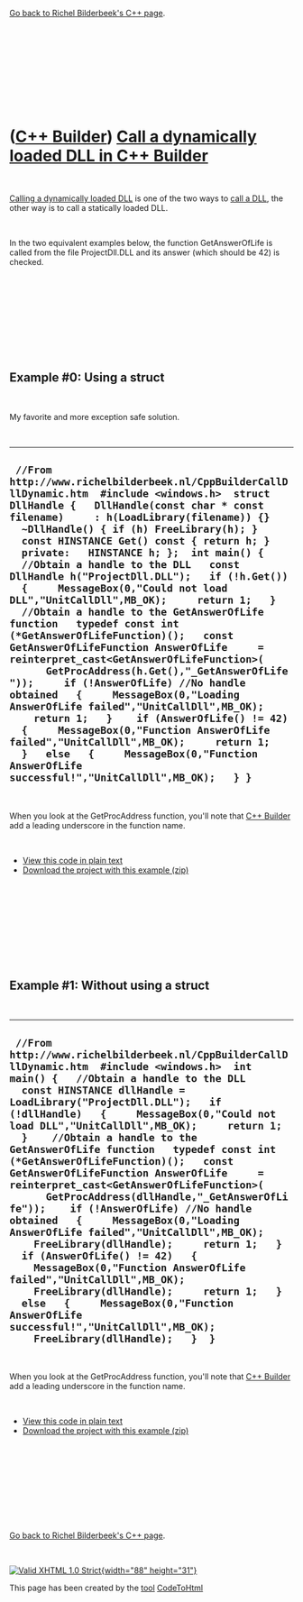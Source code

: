 

[Go back to Richel Bilderbeek's C++ page](Cpp.htm).

 

 

 

 

 

([C++ Builder](CppBuilder.htm)) [Call a dynamically loaded DLL in C++ Builder](CppBuilderCallDllDynamic.htm)
============================================================================================================

 

[Calling a dynamically loaded DLL](CppBuilderCallDll.htm) is one of the
two ways to [call a DLL](CppBuilderCallDll.htm), the other way is to
call a statically loaded DLL.

 

In the two equivalent examples below, the function GetAnswerOfLife is
called from the file ProjectDll.DLL and its answer (which should be 42)
is checked.

 

 

 

 

 

Example \#0: Using a struct
---------------------------

 

My favorite and more exception safe solution.

 

  --------------------------------------------------------------------------------------------------------------------------------------------------------------------------------------------------------------------------------------------------------------------------------------------------------------------------------------------------------------------------------------------------------------------------------------------------------------------------------------------------------------------------------------------------------------------------------------------------------------------------------------------------------------------------------------------------------------------------------------------------------------------------------------------------------------------------------------------------------------------------------------------------------------------------------------------------------------------------------------------------------------------------------------------------------------------------------------------------------------------------
  ` //From http://www.richelbilderbeek.nl/CppBuilderCallDllDynamic.htm  #include <windows.h>  struct DllHandle {   DllHandle(const char * const filename)     : h(LoadLibrary(filename)) {}   ~DllHandle() { if (h) FreeLibrary(h); }   const HINSTANCE Get() const { return h; }    private:   HINSTANCE h; };  int main() {   //Obtain a handle to the DLL   const DllHandle h("ProjectDll.DLL");   if (!h.Get())   {     MessageBox(0,"Could not load DLL","UnitCallDll",MB_OK);     return 1;   }    //Obtain a handle to the GetAnswerOfLife function   typedef const int (*GetAnswerOfLifeFunction)();   const GetAnswerOfLifeFunction AnswerOfLife     = reinterpret_cast<GetAnswerOfLifeFunction>(       GetProcAddress(h.Get(),"_GetAnswerOfLife"));     if (!AnswerOfLife) //No handle obtained   {     MessageBox(0,"Loading AnswerOfLife failed","UnitCallDll",MB_OK);     return 1;   }    if (AnswerOfLife() != 42)   {     MessageBox(0,"Function AnswerOfLife failed","UnitCallDll",MB_OK);     return 1;   }   else   {     MessageBox(0,"Function AnswerOfLife successful!","UnitCallDll",MB_OK);   } }`
  --------------------------------------------------------------------------------------------------------------------------------------------------------------------------------------------------------------------------------------------------------------------------------------------------------------------------------------------------------------------------------------------------------------------------------------------------------------------------------------------------------------------------------------------------------------------------------------------------------------------------------------------------------------------------------------------------------------------------------------------------------------------------------------------------------------------------------------------------------------------------------------------------------------------------------------------------------------------------------------------------------------------------------------------------------------------------------------------------------------------------

 

When you look at the GetProcAddress function, you'll note that [C++
Builder](CppBuilder.htm) add a leading underscore in the function name.

 

-   [View this code in plain text](CppBuilderCallDllDynamic0.txt)
-   [Download the project with this
    example (zip)](CppBuilderCallDllDynamic.zip)

 

 

 

 

 

Example \#1: Without using a struct
-----------------------------------

 

  ---------------------------------------------------------------------------------------------------------------------------------------------------------------------------------------------------------------------------------------------------------------------------------------------------------------------------------------------------------------------------------------------------------------------------------------------------------------------------------------------------------------------------------------------------------------------------------------------------------------------------------------------------------------------------------------------------------------------------------------------------------------------------------------------------------------------------------------------------------------------------------------------------------------------------------------------------------------------------------------------------------------------
  ` //From http://www.richelbilderbeek.nl/CppBuilderCallDllDynamic.htm  #include <windows.h>  int main() {   //Obtain a handle to the DLL   const HINSTANCE dllHandle = LoadLibrary("ProjectDll.DLL");   if (!dllHandle)   {     MessageBox(0,"Could not load DLL","UnitCallDll",MB_OK);     return 1;   }    //Obtain a handle to the GetAnswerOfLife function   typedef const int (*GetAnswerOfLifeFunction)();   const GetAnswerOfLifeFunction AnswerOfLife     = reinterpret_cast<GetAnswerOfLifeFunction>(       GetProcAddress(dllHandle,"_GetAnswerOfLife"));    if (!AnswerOfLife) //No handle obtained   {     MessageBox(0,"Loading AnswerOfLife failed","UnitCallDll",MB_OK);     FreeLibrary(dllHandle);     return 1;   }    if (AnswerOfLife() != 42)   {     MessageBox(0,"Function AnswerOfLife failed","UnitCallDll",MB_OK);     FreeLibrary(dllHandle);     return 1;   }   else   {     MessageBox(0,"Function AnswerOfLife successful!","UnitCallDll",MB_OK);     FreeLibrary(dllHandle);   }  }`
  ---------------------------------------------------------------------------------------------------------------------------------------------------------------------------------------------------------------------------------------------------------------------------------------------------------------------------------------------------------------------------------------------------------------------------------------------------------------------------------------------------------------------------------------------------------------------------------------------------------------------------------------------------------------------------------------------------------------------------------------------------------------------------------------------------------------------------------------------------------------------------------------------------------------------------------------------------------------------------------------------------------------------

 

When you look at the GetProcAddress function, you'll note that [C++
Builder](CppBuilder.htm) add a leading underscore in the function name.

 

-   [View this code in plain text](CppBuilderCallDllDynamic1.txt)
-   [Download the project with this
    example (zip)](CppBuilderCallDllDynamic.zip)

 

 

 

 

 

[Go back to Richel Bilderbeek's C++ page](Cpp.htm).



 

[![Valid XHTML 1.0 Strict](valid-xhtml10.png){width="88"
height="31"}](http://validator.w3.org/check?uri=referer)

This page has been created by the [tool](Tools.htm)
[CodeToHtml](ToolCodeToHtml.htm)

